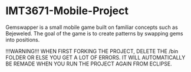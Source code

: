 IMT3671-Mobile-Project
======================
Gemswapper is a small mobile game built on familiar concepts such as Bejeweled. 
The goal of the game is to create patterns by swapping gems into positions.


!!!WARNING!!!
WHEN FIRST FORKING THE PROJECT, DELETE THE /bin FOLDER OR ELSE YOU GET A LOT OF ERRORS.
IT WILL AUTOMATICALLY BE REMADE WHEN YOU RUN THE PROJECT AGAIN FROM ECLIPSE. 
